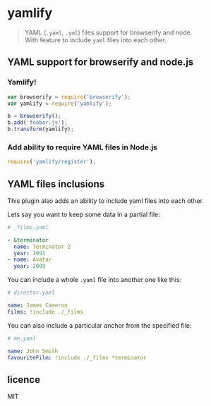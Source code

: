 # yamlify

> YAML (`.yaml`, `.yml`) files support for browserify and node.  
> With feature to include `yaml` files into each other.  
         

## YAML support for browserify and node.js

### Yamlify!
```js
var browserify = require('browserify');
var yamlify = require('yamlify');

b = browserify();
b.add('foobar.js');
b.transform(yamlify);
```

### Add ability to require YAML files in Node.js
```js
require('yamlify/register');
```


## YAML files inclusions

This plugin also adds an ability to include yaml files into each other.

Lets say you want to keep some data in a partial file:
 
```yaml
# _films.yaml

- &terminator
  name: Terminator 2 
  year: 1991
- name: Avatar
  year: 2009
``` 
 
You can include a whole `.yaml` file into another one like this: 
```yaml
# director.yaml

name: James Cameron 
films: !include ./_films 
```
  
You can also include a particular anchor from the specified file:  

```yaml
# me.yaml

name: John Smith
favouriteFilm: !include ./_films *terminator
```


## licence
MIT